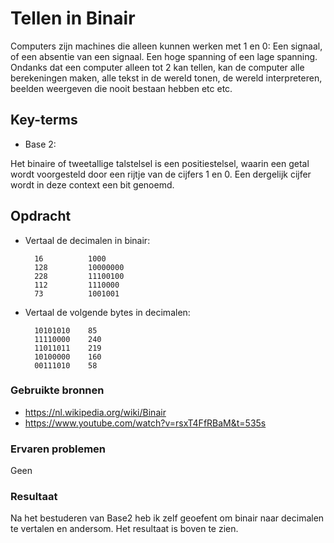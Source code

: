 # Tellen in Binair

Computers zijn machines die alleen kunnen werken met 1 en 0: Een signaal, of een absentie van een signaal. Een hoge spanning of een lage spanning. Ondanks dat een computer alleen tot 2 kan tellen, kan de computer alle berekeningen maken, alle tekst in de wereld tonen, de wereld interpreteren, beelden weergeven die nooit bestaan hebben etc etc.

## Key-terms

- Base 2: 

Het binaire of tweetallige talstelsel is een positiestelsel, waarin een getal wordt voorgesteld door een rijtje van de cijfers 1 en 0. Een dergelijk cijfer wordt in deze context een bit genoemd.

## Opdracht

- Vertaal de decimalen in binair:

        16          1000
        128         10000000
        228         11100100
        112         1110000
        73          1001001

- Vertaal de volgende bytes in decimalen:

        10101010    85
        11110000    240
        11011011    219
        10100000    160
        00111010    58



### Gebruikte bronnen

- https://nl.wikipedia.org/wiki/Binair
- https://www.youtube.com/watch?v=rsxT4FfRBaM&t=535s

### Ervaren problemen

Geen

### Resultaat

Na het bestuderen van Base2 heb ik zelf geoefent om binair naar decimalen te vertalen en andersom. 
Het resultaat is boven te zien.
